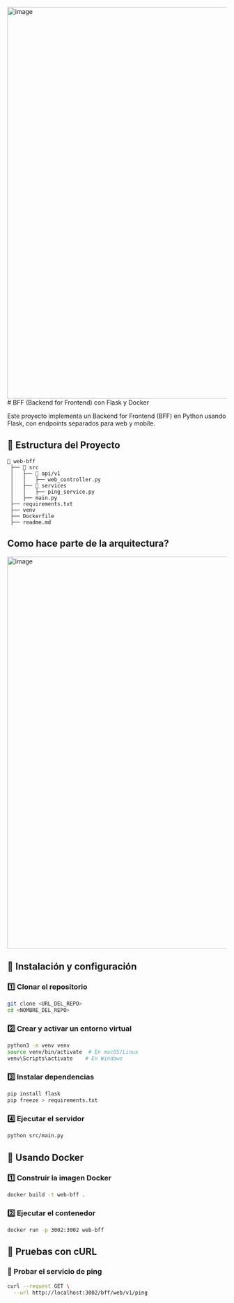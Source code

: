 <img width="900" alt="image" src="https://github.com/user-attachments/assets/51ba093d-8883-407d-b6ea-f5df6262592b" /># BFF (Backend for Frontend) con Flask y Docker

Este proyecto implementa un Backend for Frontend (BFF) en Python usando Flask, con endpoints separados para web y mobile. 

## 📌 Estructura del Proyecto
```
📂 web-bff
 ├── 📂 src
 │   ├── 📂 api/v1
 │   │   ├── web_controller.py
 │   ├── 📂 services
 │   │   ├── ping_service.py
 │   ├── main.py
 ├── requirements.txt
 ├── venv
 ├── Dockerfile
 ├── readme.md
```

## Como hace parte de la arquitectura?
<img width="900" alt="image" src="https://github.com/user-attachments/assets/b1d24de8-9734-4e71-9d02-888fec29eefe" />


## 🚀 Instalación y configuración

### 1️⃣ Clonar el repositorio
```bash
git clone <URL_DEL_REPO>
cd <NOMBRE_DEL_REPO>
```

### 2️⃣ Crear y activar un entorno virtual
```bash
python3 -m venv venv
source venv/bin/activate  # En macOS/Linux
venv\Scripts\activate    # En Windows
```

### 3️⃣ Instalar dependencias
```bash
pip install flask
pip freeze > requirements.txt
```

### 4️⃣ Ejecutar el servidor
```bash
python src/main.py
```

## 🐳 Usando Docker

### 1️⃣ Construir la imagen Docker
```bash
docker build -t web-bff .
```

### 2️⃣ Ejecutar el contenedor
```bash
docker run -p 3002:3002 web-bff
```

## 📡 Pruebas con cURL

### 🔹 Probar el servicio de ping
```bash
curl --request GET \
  --url http://localhost:3002/bff/web/v1/ping
```

